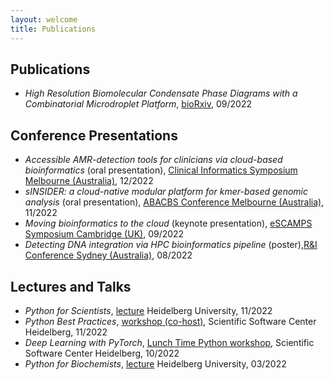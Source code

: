 ```yaml
---
layout: welcome
title: Publications
---
```


## Publications

- *High Resolution Biomolecular Condensate Phase Diagrams with a Combinatorial Microdroplet Platform*, [bioRxiv](https://www.biorxiv.org/content/10.1101/2020.06.04.132308v5), 09/2022
## Conference Presentations

- *Accessible AMR-detection tools for clinicians via cloud-based bioinformatics* (oral presentation), [Clinical Informatics Symposium Melbourne (Australia)](https://pheedloop.com/ABACBS2022/site/CI), 12/2022
- *sINSIDER: a cloud-native modular platform for kmer-based genomic analysis* (oral presentation), [ABACBS Conference Melbourne (Australia)](https://www.abacbs.org/conference2022), 11/2022
- *Moving bioinformatics to the cloud* (keynote presentation), [eSCAMPS Symposium Cambridge (UK)](https://escamps.org/), 09/2022
- *Detecting DNA integration via HPC bioinformatics pipeline* (poster),[R&I Conference Sydney (Australia)](https://na.eventscloud.com/website/36005/home/), 08/2022
## Lectures and Talks

- *Python for Scientists*, [lecture](https://github.com/kierandidi/python_for_scientists) Heidelberg University, 11/2022
- *Python Best Practices*, [workshop (co-host)](https://ssciwr.github.io/Python-best-practices-course/), Scientific Software Center Heidelberg, 11/2022
- *Deep Learning with PyTorch*, [Lunch Time Python workshop](https://ssciwr.github.io/lunch-time-python/#:~:text=Lunch%20Time%20Python%20aims%20at,will%20be%20made%20available%20afterwards.), Scientific Software Center Heidelberg, 10/2022
- *Python for Biochemists*, [lecture](https://github.com/kierandidi/Python_for_Biochemists) Heidelberg University, 03/2022